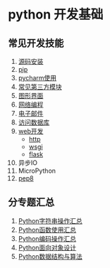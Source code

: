 # python 开发基础

## 常见开发技能

1. [源码安装](源码安装.md)
2. [pip](pip.md)
3. [pycharm使用](pycharm.md)
4. [常见第三方模块](./常见第三方模块.md)
5. [图形界面](./图形界面.md)
6. [网络编程](./网络编程.md)
7. [电子邮件](./电子邮件.md)
8. [访问数据库](./访问数据库.md)
9. [web开发](web开发/README.md) 
    * [http](web开发/http.md) 
    * [wsgi](web开发/wsgi.md) 
    * [flask](web开发/flask.md) 
10. 异步IO
11. MicroPython
12. [pep8](pep8.md)

## 分专题汇总

1. [Python字符串操作汇总](https://www.jb51.net/Special/636.htm)
2. [Python函数使用汇总](https://www.jb51.net/Special/642.htm)
3. [Python编码操作汇总](https://www.jb51.net/Special/788.htm)
4. [Python面向对象设计](https://www.jb51.net/Special/684.htm)
5. [Python数据结构与算法](https://www.jb51.net/Special/663.htm)
